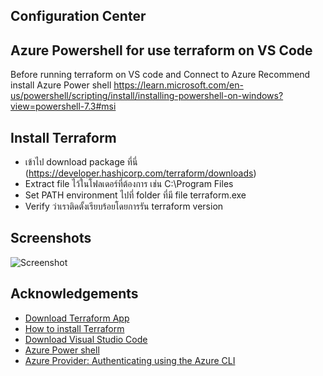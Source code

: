 ## Configuration Center
## Azure Powershell for use terraform on VS Code 
Before running terraform on VS code and Connect to Azure 
Recommend install   Azure Power shell  https://learn.microsoft.com/en-us/powershell/scripting/install/installing-powershell-on-windows?view=powershell-7.3#msi

## Install Terraform 
 - เข้าไป download package ที่นี่ (https://developer.hashicorp.com/terraform/downloads)
 - Extract file ไว้ในโฟลเดอร์ที่ต้องการ เช่น C:\Program Files
 - Set PATH environment ไปที่ folder ที่มี file terraform.exe
 - Verify ว่าเราติดตั้งเรียบร้อยโดยการรัน terraform version
## Screenshots
![Screenshot](https://miro.medium.com/v2/resize:fit:640/format:webp/1*QDz_gfYoyYmFKMMenBh-hw.png)

## Acknowledgements

 - [Download Terraform App](https://developer.hashicorp.com/terraform/downloads)
 - [How to install Terraform](https://developer.hashicorp.com/terraform/tutorials/azure-get-started/install-cli)
 - [Download Visual Studio Code](https://code.visualstudio.com/download)
 - [Azure Power shell](https://learn.microsoft.com/en-us/powershell/scripting/install/installing-powershell-on-windows?view=powershell-7.3#msi)
 - [Azure Provider: Authenticating using the Azure CLI](https://registry.terraform.io/providers/hashicorp/azurerm/latest/docs/guides/azure_cli)
